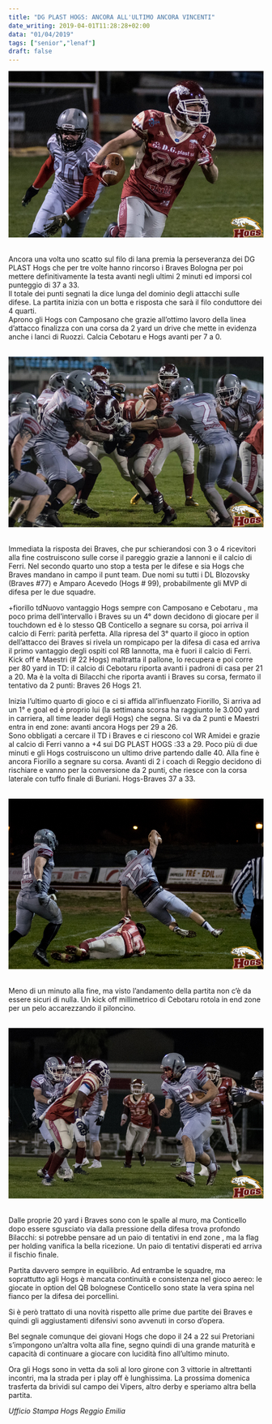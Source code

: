 ```yaml
---
title: "DG PLAST HOGS: ANCORA ALL'ULTIMO ANCORA VINCENTI"
date_writing: 2019-04-01T11:28:28+02:00
data: "01/04/2019"
tags: ["senior","lenaf"]
draft: false
---
```


<center>
<img class="articolo" src="../img/2019/maestri-td.jpg">
</center>

<br/>  

Ancora una volta uno scatto sul filo di lana premia la perseveranza dei DG PLAST Hogs che per tre volte hanno rincorso i Braves Bologna per poi mettere definitivamente la testa avanti negli ultimi 2 minuti ed imporsi col punteggio di 37 a 33.  
Il totale dei punti segnati la dice lunga del dominio degli attacchi sulle difese.  La partita inizia con un botta e risposta che sarà il filo conduttore dei 4 quarti.  
Aprono gli Hogs con Camposano che grazie all’ottimo lavoro della linea d’attacco finalizza con una corsa da 2 yard un drive che mette in evidenza anche i lanci di Ruozzi. Calcia Cebotaru e Hogs avanti per 7 a 0.  

<br/>

<center>
<img class="articolo" src="../img/2019/camposano-td-2.jpg">
</center>

<br/>  

Immediata la risposta dei Braves, che pur schierandosi con  3 o 4 ricevitori alla fine costruiscono sulle corse il pareggio grazie a Iannoni e il calcio di Ferri. Nel secondo quarto uno stop a testa per le difese e sia Hogs che Braves mandano in campo il punt team.  Due nomi su tutti i DL Blozovsky (Braves #77) e Amparo Acevedo (Hogs # 99), probabilmente gli MVP di difesa per le due squadre.  
  
+fiorillo tdNuovo vantaggio Hogs sempre con Camposano e Cebotaru , ma poco prima dell’intervallo i Braves su un 4° down decidono di giocare per il touchdown ed è lo stesso QB Conticello a segnare su corsa, poi arriva il calcio di Ferri: parità perfetta.
Alla ripresa del 3° quarto il gioco in option dell’attacco dei Braves si rivela un rompicapo per la difesa di casa ed arriva il primo vantaggio degli ospiti col RB Iannotta, ma è fuori il calcio di Ferri. Kick off e Maestri (# 22 Hogs) maltratta il pallone, lo recupera e poi corre per 80 yard in TD: il calcio di Cebotaru riporta avanti i padroni di casa per 21 a 20. Ma è la volta di Bilacchi che riporta avanti i Braves su corsa, fermato il tentativo da 2 punti: Braves 26 Hogs 21.  
  
Inizia l’ultimo quarto di gioco e ci si affida all’influenzato Fiorillo, Si arriva ad un 1° e goal ed è proprio lui (la settimana scorsa ha raggiunto le 3.000 yard in carriera, all time leader degli Hogs) che segna. Si va da 2 punti e Maestri entra in end zone: avanti ancora Hogs per 29 a 26.  
Sono obbligati a cercare il TD i Braves e ci riescono col WR Amidei e grazie al calcio di Ferri vanno a +4 sui DG PLAST HOGS :33 a 29.
Poco più di due minuti e gli Hogs costruiscono un ultimo drive partendo dalle 40. Alla fine è ancora Fiorillo a segnare su corsa. Avanti di 2 i coach di Reggio decidono di rischiare e vanno per la conversione da 2 punti, che riesce con la corsa laterale con tuffo finale di Buriani. Hogs-Braves 37 a 33.  
  

<br/>

<center>
<img class="articolo" src="../img/2019/conticello-td.jpg">
</center>

<br/>  

Meno di un minuto alla fine, ma visto l’andamento della partita non c’è da essere sicuri di nulla. Un kick off millimetrico di Cebotaru rotola in end zone per un pelo accarezzando il piloncino.  


<br/>

<center>
<img class="articolo" src="../img/2019/conticello-amparo.jpg">
</center>

<br/>  

Dalle proprie 20 yard i Braves sono con le spalle al muro, ma Conticello dopo essere sgusciato via dalla pressione della difesa trova profondo Bilacchi: si potrebbe pensare ad un paio di tentativi in end zone , ma la flag per holding vanifica la bella ricezione. Un paio di tentativi disperati ed arriva il fischio finale.  

Partita davvero sempre in equilibrio.  Ad entrambe le squadre, ma soprattutto agli Hogs è mancata continuità e consistenza nel gioco aereo: le giocate in option del QB bolognese Conticello sono state la vera spina nel fianco per la difesa dei porcellini.  
  
Si è però trattato di una novità rispetto alle prime due partite dei Braves e quindi gli aggiustamenti difensivi sono avvenuti in corso d’opera.  
  
Bel segnale comunque dei giovani Hogs che dopo il 24 a 22 sui Pretoriani s’impongono un’altra volta alla fine, segno quindi di una grande maturità e capacità di continuare a giocare con lucidità fino all’ultimo minuto.  
  
Ora gli Hogs sono in vetta da soli al loro girone con 3 vittorie in altrettanti incontri, ma la strada per i play off è lunghissima. La prossima domenica trasferta da brividi sul campo dei Vipers, altro derby e speriamo altra bella partita.  
  
  
*Ufficio Stampa Hogs Reggio Emilia*